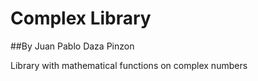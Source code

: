 # Complex Library

##By Juan Pablo Daza Pinzon

Library with mathematical functions on complex numbers
